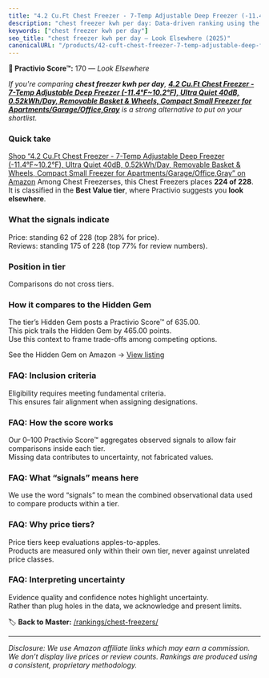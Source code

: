 ```yaml
---
title: "4.2 Cu.Ft Chest Freezer - 7-Temp Adjustable Deep Freezer (-11.4°F~10.2°F), Ultra Quiet 40dB, 0.52kWh/Day, Removable Basket & Wheels, Compact Small Freezer for Apartments/Garage/Office,Gray"
description: "chest freezer kwh per day: Data-driven ranking using the Practivio Score™. Positioned by quality, value, demand, findability, momentum."
keywords: ["chest freezer kwh per day"]
seo_title: "chest freezer kwh per day — Look Elsewhere (2025)"
canonicalURL: "/products/42-cuft-chest-freezer-7-temp-adjustable-deep-freezer-114f102f-ultra-quiet-40db-052kwhday-removable-basket-wheels-compact-small-freezer-for-apartmentsgarageofficegray-B0FMDTWBDY/"
---
```


**🚫 Practivio Score™:** 170 — _Look Elsewhere_


*If you're comparing **chest freezer kwh per day**, **[4.2 Cu.Ft Chest Freezer - 7-Temp Adjustable Deep Freezer (-11.4°F~10.2°F), Ultra Quiet 40dB, 0.52kWh/Day, Removable Basket & Wheels, Compact Small Freezer for Apartments/Garage/Office,Gray](https://www.amazon.com/dp/B0FMDTWBDY?tag=practivio-20)** is a strong alternative to put on your shortlist.*
### Quick take
[Shop “4.2 Cu.Ft Chest Freezer - 7-Temp Adjustable Deep Freezer (-11.4°F~10.2°F), Ultra Quiet 40dB, 0.52kWh/Day, Removable Basket & Wheels, Compact Small Freezer for Apartments/Garage/Office,Gray” on Amazon](https://www.amazon.com/dp/B0FMDTWBDY?tag=practivio-20)
Among Chest Freezerses, this Chest Freezers places **224 of 228**.  
It is classified in the **Best Value tier**, where Practivio suggests you **look elsewhere**.

### What the signals indicate
Price: standing 62 of 228 (top 28% for price).  
Reviews: standing 175 of 228 (top 77% for review numbers).  

### Position in tier
Comparisons do not cross tiers.

### How it compares to the Hidden Gem
The tier’s Hidden Gem posts a Practivio Score™ of 635.00.  
This pick trails the Hidden Gem by 465.00 points.  
Use this context to frame trade-offs among competing options.  

See the Hidden Gem on Amazon → [View listing](https://www.amazon.com/dp/B07H463Q6Y?tag=practivio-20)

### FAQ: Inclusion criteria
Eligibility requires meeting fundamental criteria.  
This ensures fair alignment when assigning designations.

### FAQ: How the score works
Our 0–100 Practivio Score™ aggregates observed signals to allow fair comparisons inside each tier.  
Missing data contributes to uncertainty, not fabricated values.

### FAQ: What “signals” means here
We use the word “signals” to mean the combined observational data used to compare products within a tier.

### FAQ: Why price tiers?
Price tiers keep evaluations apples-to-apples.  
Products are measured only within their own tier, never against unrelated price classes.

### FAQ: Interpreting uncertainty
Evidence quality and confidence notes highlight uncertainty.  
Rather than plug holes in the data, we acknowledge and present limits.


🏷️ **Back to Master:** [/rankings/chest-freezers/](/rankings/chest-freezers/)

---
_Disclosure: We use Amazon affiliate links which may earn a commission. We don’t display live prices or review counts. Rankings are produced using a consistent, proprietary methodology._
